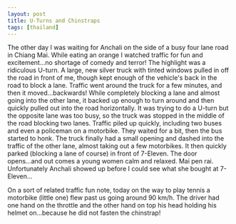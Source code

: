 ```yaml
---
layout: post
title: U-Turns and Chinstraps 
tags: [thailand] 
---
```


The other day I was waiting for Anchali on the side of a busy four lane road in Chiang Mai. While eating an orange I watched traffic for fun and excitement...no shortage of comedy and terror! The highlight was a ridiculous U-turn. A large, new silver truck with tinted windows pulled in off the road in front of me, though kept enough of the vehicle's back in the road to block a lane. Traffic went around the truck for a few minutes, and then it moved...backwards! While completely blocking a lane and almost going into the other lane, it backed up enough to turn around and then quickly pulled out into the road horizontally. It was trying to do a U-turn but the opposite lane was too busy, so the truck was stopped in the middle of the road blocking two lanes. Traffic piled up quickly, including two buses and even a policeman on a motorbike. They waited for a bit, then the bus started to honk. The truck finally had a small opening and dashed into the traffic of the other lane, almost taking out a few motorbikes. It then quickly parked (blocking a lane of course) in front of 7-Eleven. The door opens...and out comes a young women calm and relaxed. Mai pen rai. Unfortunately Anchali showed up before I could see what she bought at 7-Eleven...

On a sort of related traffic fun note, today on the way to play tennis a motorbike (little one) flew past us going around 90 km/h. The driver had one hand on the throttle and the other hand on top his head holding his helmet on...because he did not fasten the chinstrap!
